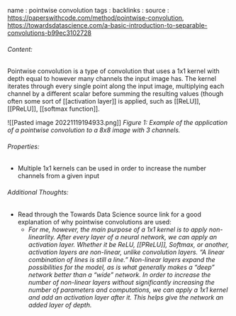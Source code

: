 name : pointwise convolution
tags : 
backlinks : 
source : https://paperswithcode.com/method/pointwise-convolution, https://towardsdatascience.com/a-basic-introduction-to-separable-convolutions-b99ec3102728

###### Content:
Pointwise convolution is a type of convolution that uses a 1x1 kernel with depth equal to however many channels the input image has. The kernel iterates through every single point along the input image, multiplying each channel by a different scalar before summing the resulting values (though often some sort of [[activation layer]] is applied, such as [[ReLU]], [[PReLU]], [[softmax function]].

![[Pasted image 20221119194933.png]]
*Figure 1: Example of the application of a pointwise convolution to a 8x8 image with 3 channels.*

###### Properties:
- Multiple 1x1 kernels can be used in order to increase the number channels from a given input

###### Additional Thoughts:
- Read through the Towards Data Science source link for a good explanation of why pointwise convolutions are used:
	- *For me, however, the main purpose of a 1x1 kernel is to apply non-linearlity. After every layer of a neural network, we can apply an activation layer. Whether it be ReLU, [[PReLU]], Softmax, or another, activation layers are non-linear, unlike convolution layers. “A linear combination of lines is still a line.” Non-linear layers expand the possibilities for the model, as is what generally makes a “deep” network better than a “wide” network. In order to increase the number of non-linear layers without significantly increasing the number of parameters and computations, we can apply a 1x1 kernel and add an activation layer after it. This helps give the network an added layer of depth.*